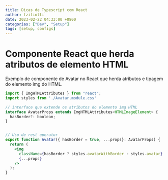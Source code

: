 ```yaml
---
title: Dicas de Typescript com React
author: fziliotti
date: 2023-02-22 04:33:00 +0800
categorias: ["Dev", "Setup"]
tags: [setup, configs]
---
```


# Componente React que herda atributos de elemento HTML

Exemplo de componente de Avatar no React que herda atributos e tipagem do elemento img do HTML.

```jsx
import { ImgHTMLAttributes } from "react";
import styles from './Avatar.module.css'

// interface que extende os atributos do elemento img HTML
interface AvatarProps extends ImgHTMLAttributes<HTMLImageElement> {
  hasBorder?: boolean;
}


// Uso de rest operator
export function Avatar({ hasBorder = true, ...props}: AvatarProps) {
  return (
    <img
      className={hasBorder ? styles.avatarWithBorder : styles.avatar}
      {...props}
    />
  );
}
```


